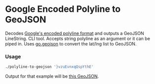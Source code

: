 # Google Encoded Polyline to GeoJSON
Decodes [Google's encoded polyline format](https://developers.google.com/maps/documentation/utilities/polylinealgorithm?csw=1) and outputs a GeoJSON LineString. CLI tool. Accepts string polyline as an argument or it can be piped in. Uses [go.geojson](https://github.com/paulmach/go.geojson) to convert the lat/lng list to GeoJSON.

### Usage
```bash
./polyline-to-geojson '}vzuEvnxqQspYthE'
```

Output for that example will be [this GeoJSON](http://geojson.io/#id=gist:DevinClark/74e9f18602a17247f48e).
